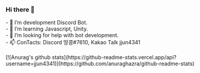 ### Hi there 👋

<!--
**jjun4341/jjun4341** is a ✨ _special_ ✨ repository because its `README.md` (this file) appears on your GitHub profile.--!>


- 🔭 I’m development Discord Bot. <br>

- 🌱 I’m learning Javascript, Unity. <br>

- 🤔 I’m looking for help with bot development. <br>

- 📫 ConTacts: Discord 땅콩#7610, Kakao Talk jjun4341 <br><br>

[![Anurag's github stats](https://github-readme-stats.vercel.app/api?username=jjun4341)](https://github.com/anuraghazra/github-readme-stats)
